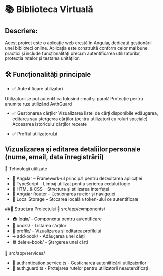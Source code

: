 # 📚 Biblioteca Virtuală
## Descriere:
Acest proiect este o aplicație web creată în Angular, dedicată gestionării unei biblioteci online. Aplicația este construită conform celor mai bune practici și include funcționalități precum autentificarea utilizatorilor, protecția rutelor și testarea unităților.

## 🛠 Funcționalități principale
- ✅ Autentificare utilizatori

Utilizatorii se pot autentifica folosind email și parolă
Protecție pentru anumite rute utilizând AuthGuard

- ✅ Gestionarea cărților
Vizualizarea listei de cărți disponibile
Adăugarea, editarea sau ștergerea cărților (pentru utilizatorii cu roluri speciale)
Accesarea istoricului cărților recente

- ✅ Profilul utilizatorului

## Vizualizarea și editarea detaliilor personale (nume, email, data înregistrării)
🚀 Tehnologii utilizate
- 🔹 Angular – Framework-ul principal pentru dezvoltarea aplicației
- 🔹 TypeScript – Limbaj utilizat pentru scrierea codului logic
- 🔹 HTML & CSS – Structura și stilizarea interfeței
- 🔹 Angular Router – Gestionarea rutelor și navigației
- 🔹 Local Storage – Stocarea locală a token-ului de autentificare


##📂 Structura Proiectului
📁 src/app/components/

- 🏠 login/ - Componenta pentru autentificare
- 📖 books/ - Listarea cărților
- 👤 profile/ - Vizualizarea și editarea profilului
- ➕ add-book/ - Adăugarea unei cărți
- 🗑 delete-book/ - Ștergerea unei cărți
  
📁 src/app/services/
- 🔑 authentication.service.ts - Gestionarea autentificării utilizatorilor
- 🔐 auth.guard.ts - Protejarea rutelor pentru utilizatorii neautentificați


